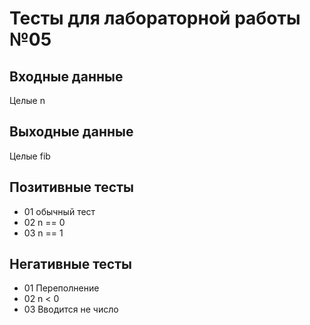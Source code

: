 # Тесты для лабораторной работы №05

## Входные данные
Целые n

## Выходные данные
Целые fib

## Позитивные тесты
- 01 обычный тест
- 02 n == 0
- 03 n == 1

## Негативные тесты
- 01 Переполнение
- 02 n < 0
- 03 Вводится не число
